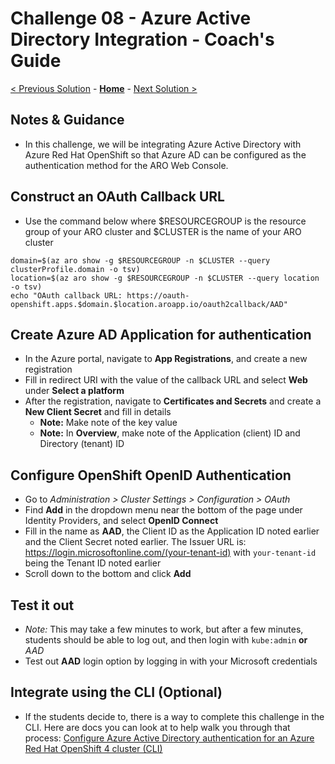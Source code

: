 # Challenge 08 - Azure Active Directory Integration - Coach's Guide 

[< Previous Solution](./Solution-07.md) - **[Home](./README.md)** - [Next Solution >](./Solution-09.md)

## Notes & Guidance
- In this challenge, we will be integrating Azure Active Directory with Azure Red Hat OpenShift so that Azure AD can be configured as the authentication method for the ARO Web Console. 

## Construct an OAuth Callback URL
- Use the command below where $RESOURCEGROUP is the resource group of your ARO cluster and $CLUSTER is the name of your ARO cluster
```
domain=$(az aro show -g $RESOURCEGROUP -n $CLUSTER --query clusterProfile.domain -o tsv)
location=$(az aro show -g $RESOURCEGROUP -n $CLUSTER --query location -o tsv)
echo "OAuth callback URL: https://oauth-openshift.apps.$domain.$location.aroapp.io/oauth2callback/AAD"
```

## Create Azure AD Application for authentication
- In the Azure portal, navigate to **App Registrations**, and create a new registration
- Fill in redirect URI with the value of the callback URL and select **Web** under **Select a platform**
- After the registration, navigate to **Certificates and Secrets** and create a **New Client Secret** and fill in details
    - **Note:** Make note of the key value
    - **Note:** In **Overview**, make note of the Application (client) ID and Directory (tenant) ID

## Configure OpenShift OpenID Authentication
- Go to *Administration > Cluster Settings > Configuration > OAuth*
- Find **Add** in the dropdown menu near the bottom of the page under Identity Providers, and select **OpenID Connect**
- Fill in the name as **AAD**, the Client ID as the Application ID noted earlier and the Client Secret noted earlier. The Issuer URL is: https://login.microsoftonline.com/(your-tenant-id) with `your-tenant-id` being the Tenant ID noted earlier
- Scroll down to the bottom and click **Add**

## Test it out
- *Note:* This may take a few minutes to work, but after a few minutes, students should be able to log out, and then login with `kube:admin` **or** *AAD*
- Test out **AAD** login option by logging in with your Microsoft credentials

## Integrate using the CLI (Optional)
- If the students decide to, there is a way to complete this challenge in the CLI. Here are docs you can look at to help walk you through that process: [Configure Azure Active Directory authentication for an Azure Red Hat OpenShift 4 cluster (CLI)](https://learn.microsoft.com/en-us/azure/openshift/configure-azure-ad-cli)

